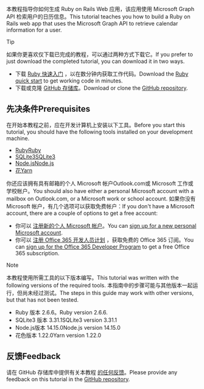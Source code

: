<!-- markdownlint-disable MD002 MD041 -->

<span data-ttu-id="69d3d-101">本教程指导你如何生成 Ruby on Rails Web 应用，该应用使用 Microsoft Graph API 检索用户的日历信息。</span><span class="sxs-lookup"><span data-stu-id="69d3d-101">This tutorial teaches you how to build a Ruby on Rails web app that uses the Microsoft Graph API to retrieve calendar information for a user.</span></span>

> [!TIP]
> <span data-ttu-id="69d3d-102">如果你更喜欢仅下载已完成的教程，可以通过两种方式下载它。</span><span class="sxs-lookup"><span data-stu-id="69d3d-102">If you prefer to just download the completed tutorial, you can download it in two ways.</span></span>
>
> - <span data-ttu-id="69d3d-103">下载 [Ruby 快速入门](https://developer.microsoft.com/graph/quick-start?platform=option-ruby) ，以在数分钟内获取工作代码。</span><span class="sxs-lookup"><span data-stu-id="69d3d-103">Download the [Ruby quick start](https://developer.microsoft.com/graph/quick-start?platform=option-ruby) to get working code in minutes.</span></span>
> - <span data-ttu-id="69d3d-104">下载或克隆 [GitHub 存储库](https://github.com/microsoftgraph/msgraph-training-rubyrailsapp)。</span><span class="sxs-lookup"><span data-stu-id="69d3d-104">Download or clone the [GitHub repository](https://github.com/microsoftgraph/msgraph-training-rubyrailsapp).</span></span>

## <a name="prerequisites"></a><span data-ttu-id="69d3d-105">先决条件</span><span class="sxs-lookup"><span data-stu-id="69d3d-105">Prerequisites</span></span>

<span data-ttu-id="69d3d-106">在开始本教程之前，应在开发计算机上安装以下工具。</span><span class="sxs-lookup"><span data-stu-id="69d3d-106">Before you start this tutorial, you should have the following tools installed on your development machine.</span></span>

- [<span data-ttu-id="69d3d-107">Ruby</span><span class="sxs-lookup"><span data-stu-id="69d3d-107">Ruby</span></span>](https://www.ruby-lang.org/en/downloads/)
- [<span data-ttu-id="69d3d-108">SQLite3</span><span class="sxs-lookup"><span data-stu-id="69d3d-108">SQLite3</span></span>](https://sqlite.org/index.html)
- [<span data-ttu-id="69d3d-109">Node.js</span><span class="sxs-lookup"><span data-stu-id="69d3d-109">Node.js</span></span>](https://nodejs.org/en/)
- [<span data-ttu-id="69d3d-110">花</span><span class="sxs-lookup"><span data-stu-id="69d3d-110">Yarn</span></span>](https://yarnpkg.com/)

<span data-ttu-id="69d3d-111">你还应该拥有具有邮箱的个人 Microsoft 帐户Outlook.com或 Microsoft 工作或学校帐户。</span><span class="sxs-lookup"><span data-stu-id="69d3d-111">You should also have either a personal Microsoft account with a mailbox on Outlook.com, or a Microsoft work or school account.</span></span> <span data-ttu-id="69d3d-112">如果你没有 Microsoft 帐户，有几个选项可以获取免费帐户：</span><span class="sxs-lookup"><span data-stu-id="69d3d-112">If you don't have a Microsoft account, there are a couple of options to get a free account:</span></span>

- <span data-ttu-id="69d3d-113">你可以 [注册新的个人 Microsoft 帐户](https://signup.live.com/signup?wa=wsignin1.0&rpsnv=12&ct=1454618383&rver=6.4.6456.0&wp=MBI_SSL_SHARED&wreply=https://mail.live.com/default.aspx&id=64855&cbcxt=mai&bk=1454618383&uiflavor=web&uaid=b213a65b4fdc484382b6622b3ecaa547&mkt=E-US&lc=1033&lic=1)。</span><span class="sxs-lookup"><span data-stu-id="69d3d-113">You can [sign up for a new personal Microsoft account](https://signup.live.com/signup?wa=wsignin1.0&rpsnv=12&ct=1454618383&rver=6.4.6456.0&wp=MBI_SSL_SHARED&wreply=https://mail.live.com/default.aspx&id=64855&cbcxt=mai&bk=1454618383&uiflavor=web&uaid=b213a65b4fdc484382b6622b3ecaa547&mkt=E-US&lc=1033&lic=1).</span></span>
- <span data-ttu-id="69d3d-114">你可以 [注册 Office 365 开发人员计划](https://developer.microsoft.com/office/dev-program) ，获取免费的 Office 365 订阅。</span><span class="sxs-lookup"><span data-stu-id="69d3d-114">You can [sign up for the Office 365 Developer Program](https://developer.microsoft.com/office/dev-program) to get a free Office 365 subscription.</span></span>

> [!NOTE]
> <span data-ttu-id="69d3d-115">本教程使用所需工具的以下版本编写。</span><span class="sxs-lookup"><span data-stu-id="69d3d-115">This tutorial was written with the following versions of the required tools.</span></span> <span data-ttu-id="69d3d-116">本指南中的步骤可能与其他版本一起运行，但尚未经过测试。</span><span class="sxs-lookup"><span data-stu-id="69d3d-116">The steps in this guide may work with other versions, but that has not been tested.</span></span>
>
> - <span data-ttu-id="69d3d-117">Ruby 版本 2.6.6。</span><span class="sxs-lookup"><span data-stu-id="69d3d-117">Ruby version 2.6.6.</span></span>
> - <span data-ttu-id="69d3d-118">SQLite3 版本 3.31.1</span><span class="sxs-lookup"><span data-stu-id="69d3d-118">SQLite3 version 3.31.1</span></span>
> - <span data-ttu-id="69d3d-119">Node.js版本 14.15.0</span><span class="sxs-lookup"><span data-stu-id="69d3d-119">Node.js version 14.15.0</span></span>
> - <span data-ttu-id="69d3d-120">花色版本 1.22.0</span><span class="sxs-lookup"><span data-stu-id="69d3d-120">Yarn version 1.22.0</span></span>

## <a name="feedback"></a><span data-ttu-id="69d3d-121">反馈</span><span class="sxs-lookup"><span data-stu-id="69d3d-121">Feedback</span></span>

<span data-ttu-id="69d3d-122">请在 GitHub 存储库中提供有关本教程 [的任何反馈](https://github.com/microsoftgraph/msgraph-training-rubyrailsapp)。</span><span class="sxs-lookup"><span data-stu-id="69d3d-122">Please provide any feedback on this tutorial in the [GitHub repository](https://github.com/microsoftgraph/msgraph-training-rubyrailsapp).</span></span>

